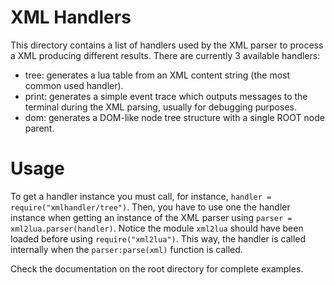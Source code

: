 # XML Handlers
This directory contains a list of handlers used by the XML parser to process a XML producing different results.
There are currently 3 available handlers:

- tree: generates a lua table from an XML content string (the most common used handler).
- print: generates a simple event trace which outputs messages to the terminal during the XML parsing, usually for debugging purposes.
- dom: generates a DOM-like node tree structure with a single ROOT node parent.

# Usage
To get a handler instance you must call, for instance, `handler = require("xmlhandler/tree")`.
Then, you have to use one the handler instance when getting an instance of the XML parser using `parser = xml2lua.parser(handler)`.
Notice the module `xml2lua` should have been loaded before using `require("xml2lua")`.
This way, the handler is called internally when the `parser:parse(xml)` function is called.

Check the documentation on the root directory for complete examples.